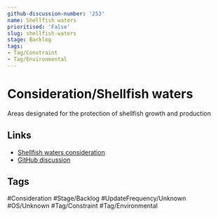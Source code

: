 ```yaml
---
github-discussion-number: '253'
name: Shellfish waters
prioritised: 'False'
slug: shellfish-waters
stage: Backlog
tags:
- Tag/Constraint
- Tag/Environmental
---
```


# Consideration/Shellfish waters

Areas designated for the protection of shellfish growth and production

## Links

* [Shellfish waters consideration](https://design.planning.data.gov.uk/planning-consideration/shellfish-waters)
* [GitHub discussion](https://github.com/digital-land/data-standards-backlog/discussions/253)

## Tags

#Consideration #Stage/Backlog #UpdateFrequency/Unknown #OS/Unknown #Tag/Constraint #Tag/Environmental